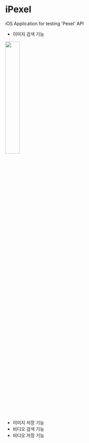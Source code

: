 # iPexel
iOS Application for testing 'Pexel' API

- 이미지 검색 기능
<img src="https://github.com/junsuboy/iPexel/assets/86935775/50417747-8538-4f48-baa5-10a0ee440d60" width = "30%" height = "30%">

- 이미지 저장 기능
- 비디오 검색 기능
- 비디오 저장 기능

